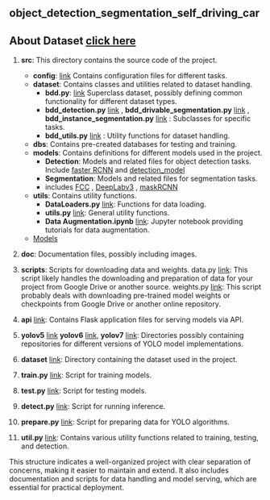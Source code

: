 ## object_detection_segmentation_self_driving_car
 ## About Dataset [click here](https://docs.google.com/document/d/1wLVyAp8HUIT9b4_SVX5RMHUrkyVYUSmb/edit?usp=drive_link&ouid=117477926192622339096&rtpof=true&sd=true)

1. **src**: This directory contains the source code of the project.

    - **config**: [link](https://drive.google.com/file/d/1qd0hQX3P1epQ6XZF2tIEUrgGydBkqfOI/view?usp=drive_link) Contains configuration files for different tasks.
    - **dataset**: Contains classes and utilities related to dataset handling.
        - **bdd.py**: [link](https://drive.google.com/file/d/1R6zdDsTYglLwevYFNcW1PEm6i_5zOKQw/view?usp=drive_link) Superclass dataset, possibly defining common functionality for different dataset types.
        - **bdd_detection.py** [link](https://drive.google.com/file/d/1vuL83RXVgq58H5_pZaj5o1Eo-SBiFg1O/view?usp=drive_link) , **bdd_drivable_segmentation.py** [link](https://drive.google.com/file/d/15NG9b0bQ0YvQU1fiW-xzSXfloKhcX0RB/view?usp=drive_link) , **bdd_instance_segmentation.py** [link](https://drive.google.com/file/d/1lrolPIEmRnnzY5WAc-fRWirzsaJkkNNk/view?usp=drive_link) : Subclasses for specific tasks.
        - **bdd_utils.py** [link](https://drive.google.com/file/d/1unve0-1gf61UTV1cfKzuR1ljBexJ5J6R/view?usp=drive_link) : Utility functions for dataset handling.
    - **dbs**: Contains pre-created databases for testing and training.
    - **models**: Contains definitions for different models used in the project.
        - **Detection**: Models and related files for object detection tasks. Include [faster RCNN](https://drive.google.com/file/d/1t22wtl1eXlQbiFsxl3WJJo0JYRWeN6RH/view?usp=drive_link) and [detection_model](https://drive.google.com/file/d/1xEvjKuJVmmRxb46_xGyf7GrivQwP-bzU/view?usp=drive_link)
        - **Segmentation**: Models and related files for segmentation tasks.
        - includes [FCC](https://drive.google.com/file/d/1An6kNwLgdU10iTM3Aavbbb_-8JY1SEHP/view?usp=drive_link) , [DeepLabv3](https://drive.google.com/file/d/19tONS91wQQMA1X9WINfyd34AIhCdHgKH/view?usp=drive_link) , [maskRCNN](https://drive.google.com/file/d/1t240Y-sa-FBy49PZ_Acz_E1HQFqBG36J/view?usp=drive_link) 
    - **utils**: Contains utility functions.
        - **DataLoaders.py** [link](https://drive.google.com/file/d/1gUpjzV_qHpleEVBmV0lV_q1Zyngpk9qS/view?usp=drive_link): Functions for data loading.
        - **utils.py** [link](https://drive.google.com/file/d/1ckhvOvnSfXa_I1R5lK9mpPJLnq5T5vBM/view?usp=drive_link): General utility functions.
        - **Data Augmentation.ipynb** [link](https://drive.google.com/file/d/18giZyPZHIwG4sySU00Hc1ZfF4qjUJ8Ty/view?usp=drive_link): Jupyter notebook providing tutorials for data augmentation.
    - [Models](https://drive.google.com/file/d/1itDvsgFR3kqrUylKAQqVk5sBf5VawEg_/view?usp=drive_link)

2. **doc**: Documentation files, possibly including images.

3. **scripts**: Scripts for downloading data and weights.
   data.py [link](https://drive.google.com/file/d/10M0a34YnNyruFdu7tFwesfYzBpr3cr4g/view?usp=drive_link): This script likely handles the downloading and preparation of data for your project from Google Drive or another source.
   weights.py [link](https://drive.google.com/file/d/10M0a34YnNyruFdu7tFwesfYzBpr3cr4g/view?usp=drive_link): This script probably deals with downloading pre-trained model weights or checkpoints from Google Drive or another online repository.

5. **api** [link](https://drive.google.com/file/d/1iOx88-5lHbSarWHDPbxNH07ooWXg03Nb/view?usp=drive_link): Contains Flask application files for serving models via API.

6. **yolov5** [link](https://drive.google.com/file/d/1JifxHHBpoOqBfJQJp6pz7pUzvbU982Ck/view?usp=drive_link) **yolov6** [link](https://drive.google.com/file/d/1nWM86vPQRjECXsD8Bu0pwNL83hhvS3U3/view?usp=drive_link), **yolov7** [link](https://drive.google.com/file/d/1Q5y3P_5aTY2yj-Sq1I-BEgZmUez2QZK7/view?usp=drive_link): Directories possibly containing repositories for different versions of YOLO model implementations.

7. **dataset** [link](https://docs.google.com/document/d/1wLVyAp8HUIT9b4_SVX5RMHUrkyVYUSmb/edit?usp=drive_link&ouid=117477926192622339096&rtpof=true&sd=true): Directory containing the dataset used in the project.

8. **train.py** [link](https://drive.google.com/file/d/1g4xKy4ZAhCWJq59FXrZQMDlFy_7wIQSE/view?usp=drive_link): Script for training models.

9. **test.py** [link](https://drive.google.com/file/d/1qPPoHh_nSYFJcAhLpHXhReDbP7O5T68K/view?usp=drive_link): Script for testing models.

10. **detect.py** [link](https://drive.google.com/file/d/1BGJAvzrAX1izL4chG_BJNERp9zf-LiBS/view?usp=drive_link): Script for running inference.

11. **prepare.py** [link](https://drive.google.com/file/d/16VEc2f-Anq6892vxZlYs4lqLUgmkbb0Q/view?usp=drive_link): Script for preparing data for YOLO algorithms.

12. **util.py** [link](https://drive.google.com/file/d/16Yn-__I00YRPeUX3fshi_ObDpu-AvZRn/view?usp=drive_link): Contains various utility functions related to training, testing, and detection.

This structure indicates a well-organized project with clear separation of concerns, making it easier to maintain and extend. It also includes documentation and scripts for data handling and model serving, which are essential for practical deployment.
  
  
 

